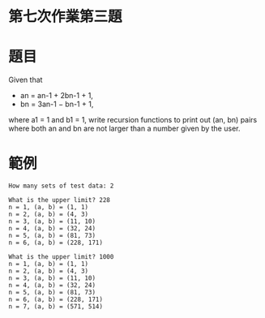 ﻿# 第七次作業第三題
# 題目
Given that
* an = an-1 + 2bn-1 + 1,
* bn = 3an-1 − bn-1 + 1,

where a1 = 1 and b1 = 1,
write recursion functions to print out (an, bn) pairs where both an and bn are not larger than a number given by the user.
# 範例
```
How many sets of test data: 2

What is the upper limit? 228
n = 1, (a, b) = (1, 1)
n = 2, (a, b) = (4, 3)
n = 3, (a, b) = (11, 10)
n = 4, (a, b) = (32, 24)
n = 5, (a, b) = (81, 73)
n = 6, (a, b) = (228, 171)

What is the upper limit? 1000
n = 1, (a, b) = (1, 1)
n = 2, (a, b) = (4, 3)
n = 3, (a, b) = (11, 10)
n = 4, (a, b) = (32, 24)
n = 5, (a, b) = (81, 73)
n = 6, (a, b) = (228, 171)
n = 7, (a, b) = (571, 514)
```